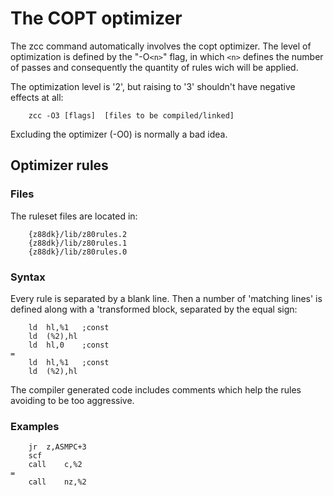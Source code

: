 # The COPT optimizer

The zcc command automatically involves the copt optimizer.   The level of optimization is defined by the "-O`<n>`" flag, in which `<n>` defines the number of passes and consequently the quantity of rules wich will be applied.

The optimization level is '2', but raising to '3' shouldn't have negative effects at all:

        zcc -O3 [flags]  [files to be compiled/linked]

Excluding the optimizer (-O0) is normally a bad idea.


## Optimizer rules

### Files

The ruleset files are located in:

        {z88dk}/lib/z80rules.2
        {z88dk}/lib/z80rules.1
        {z88dk}/lib/z80rules.0

### Syntax

Every rule is separated by a blank line.   Then a number of 'matching lines' is defined along with a 'transformed block, separated by the equal sign:

		ld	hl,%1	;const
		ld	(%2),hl
		ld	hl,0	;const
	=
		ld	hl,%1	;const
		ld	(%2),hl

The compiler generated code includes comments which help the rules avoiding to be too aggressive.


### Examples

		jr	z,ASMPC+3
		scf
		call	c,%2
	=
		call	nz,%2


